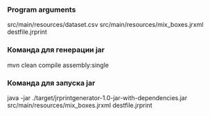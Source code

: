 <h3>Program arguments</h3>
src/main/resources/dataset.csv src/main/resources/mix_boxes.jrxml destfile.jrprint

<h3>Команда для генерации jar</h3>

mvn clean compile assembly:single

<h3>Команда для запуска jar</h3>

java -jar ./target/jrprintgenerator-1.0-jar-with-dependencies.jar src/main/resources/mix_boxes.jrxml destfile.jrprint
